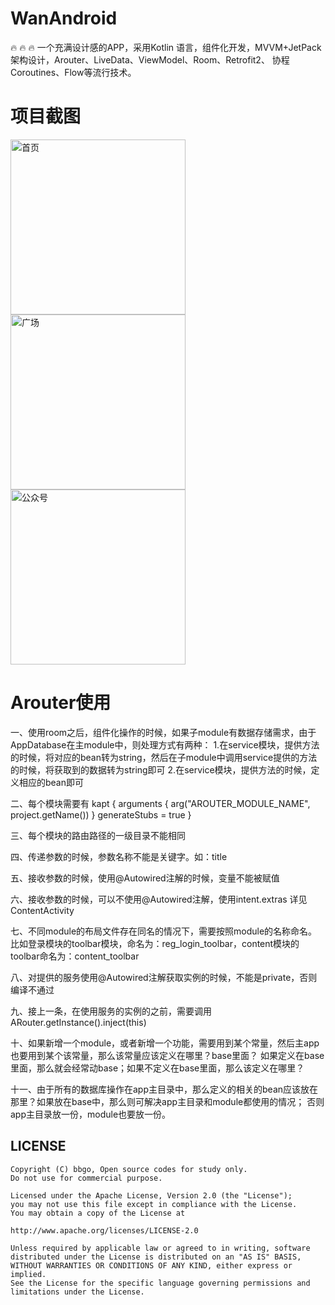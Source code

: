 # WanAndroid
🔥 🔥 🔥 一个充满设计感的APP，采用Kotlin 语言，组件化开发，MVVM+JetPack架构设计，Arouter、LiveData、ViewModel、Room、Retrofit2、
协程Coroutines、Flow等流行技术。

# 项目截图


<img src="https://github.com/bbggo/WanAndroid/blob/main/screenshot/page_1.png?raw=true" width="280" alt="首页"/><img src="https://github.com/bbggo/WanAndroid/blob/main/screenshot/page_2.png?raw=true" width="280" alt="广场"/><img src="https://github.com/bbggo/WanAndroid/blob/main/screenshot/page_3.png?raw=true" width="280" alt="公众号"/>


# Arouter使用

一、使用room之后，组件化操作的时候，如果子module有数据存储需求，由于AppDatabase在主module中，则处理方式有两种：
1.在service模块，提供方法的时候，将对应的bean转为string，然后在子module中调用service提供的方法的时候，将获取到的数据转为string即可
2.在service模块，提供方法的时候，定义相应的bean即可

二、每个模块需要有
kapt {
    arguments {
        arg("AROUTER_MODULE_NAME", project.getName())
    }
    generateStubs = true
}

三、每个模块的路由路径的一级目录不能相同

四、传递参数的时候，参数名称不能是关键字。如：title

五、接收参数的时候，使用@Autowired注解的时候，变量不能被赋值

六、接收参数的时候，可以不使用@Autowired注解，使用intent.extras 详见ContentActivity

七、不同module的布局文件存在同名的情况下，需要按照module的名称命名。
比如登录模块的toolbar模块，命名为：reg_login_toolbar，content模块的toolbar命名为：content_toolbar

八、对提供的服务使用@Autowired注解获取实例的时候，不能是private，否则编译不通过

九、接上一条，在使用服务的实例的之前，需要调用ARouter.getInstance().inject(this)

十、如果新增一个module，或者新增一个功能，需要用到某个常量，然后主app也要用到某个该常量，那么该常量应该定义在哪里？base里面？
如果定义在base里面，那么就会经常动base；如果不定义在base里面，那么该定义在哪里？

十一、由于所有的数据库操作在app主目录中，那么定义的相关的bean应该放在那里？如果放在base中，那么则可解决app主目录和module都使用的情况；
否则app主目录放一份，module也要放一份。

## LICENSE

```
Copyright (C) bbgo, Open source codes for study only.
Do not use for commercial purpose.

Licensed under the Apache License, Version 2.0 (the "License");
you may not use this file except in compliance with the License.
You may obtain a copy of the License at

http://www.apache.org/licenses/LICENSE-2.0

Unless required by applicable law or agreed to in writing, software
distributed under the License is distributed on an "AS IS" BASIS,
WITHOUT WARRANTIES OR CONDITIONS OF ANY KIND, either express or implied.
See the License for the specific language governing permissions and
limitations under the License.
```